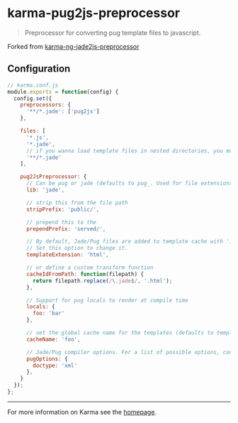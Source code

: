 # karma-pug2js-preprocessor

> Preprocessor for converting pug template files to javascript.

Forked from [karma-ng-jade2js-preprocessor](https://github.com/chmanie/karma-ng-jade2js-preprocessor)

<!-- [![Build Status](https://travis-ci.org/chmanie/karma-jade2js-preprocessor.svg)](https://travis-ci.org/chmanie/karma-jade2js-preprocessor) -->

<!-- ## Installation

```bash
npm install karma-pug2js-preprocessor --save-dev
``` -->

## Configuration
```js
// karma.conf.js
module.exports = function(config) {
  config.set({
    preprocessors: {
      '**/*.jade': ['pug2js']
    },

    files: [
      '*.js',
      '*.jade',
      // if you wanna load template files in nested directories, you must use this
      '**/*.jade'
    ],

    pug2JsPreprocessor: {
      // Can be pug or jade (defaults to pug_. Used for file extensions and require.
      lib: 'jade',

      // strip this from the file path
      stripPrefix: 'public/',

      // prepend this to the
      prependPrefix: 'served/',

      // By default, Jade/Pug files are added to template cache with '.html' extension.
      // Set this option to change it.
      templateExtension: 'html',

      // or define a custom transform function
      cacheIdFromPath: function(filepath) {
        return filepath.replace(/\.jade$/, '.html');
      },

      // Support for pug locals to render at compile time
      locals: {
        foo: 'bar'
      },

      // set the global cache name for the templates (defaults to templateCache)
      cacheName: 'foo',

      // Jade/Pug compiler options. For a list of possible options, consult Jade/Pug documentation.
      pugOptions: {
        doctype: 'xml'
      },
    }
  });
};
```

----

For more information on Karma see the [homepage].


[homepage]: http://karma-runner.github.com
